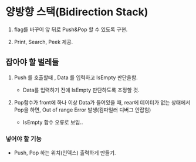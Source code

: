 # 양방향 스택(Bidirection Stack)


1. flag를 바꾸어 앞 뒤로 Push&Pop 할 수 있도록 구현.


2. Print, Search, Peek 제공.


## 잡아야 할 벌레들


1. Push 를 호출할때 , Data 를 입력하고 IsEmpty 판단을함.
    - Data를 입력하기 전에 IsEmpty 판단하도록 조정할 것.
 
 
2. Pop함수가 front에 하나 이상 Data가 들어있을 때, rear에 데이터가 없는
상태에서 Pop을 하면, Out of range Error 발생(컴파일러 디버그 안잡힘)
    - IsEmpty 함수 오류로 보임.. 


### 넣어야 할 기능


- Push, Pop 하는 위치(인덱스) 출력하게 만들기.
